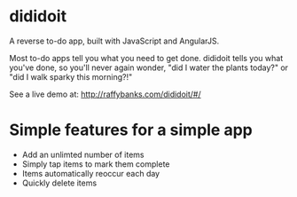 # dididoit

A reverse to-do app, built with JavaScript and AngularJS.

Most to-do apps tell you what you need to get done. dididoit tells you what you've done, so you'll never again wonder, "did I water the plants today?" or "did I walk sparky this morning?!"

See a live demo at: http://raffybanks.com/dididoit/#/

# Simple features for a simple app
- Add an unlimted number of items
- Simply tap items to mark them complete
- Items automatically reoccur each day
- Quickly delete items

